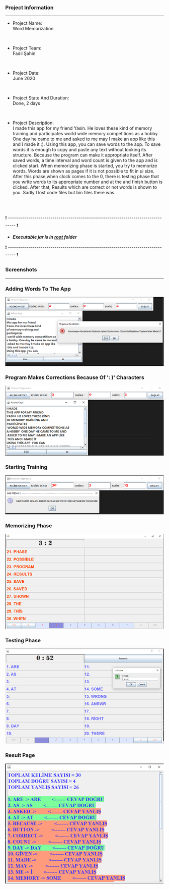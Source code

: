 ### Project Information
--- 
* Project Name: <br/>
Word Memorization
<br>

* Project Team: <br/>
Fadıl Şahin
<br>

* Project Date: <br/>
June 2020
<br>

* Project State And Duration: <br/>
Done, 2 days
<br>

* Project Description: <br/>
I made this app for my friend Yasin. He loves these kind of memory training and participates world wide memory competitions as a hobby. One day he came to me and asked to me may I make an app like this and I made it :). Using this app, you can save words to the app. To save words it is enough to copy and paste any text without looking its structure. Because the program can make it appropriate itself. After saved words, a time interval and word count is given to the app and is clicked start. When memorizing phase is started, you try to memorize words.  Words are shown as pages if it is not possible to fit in ui size. After this phase,when clock comes to the 0, there is testing phase that you write words to its appropriate number and at the and finish button is clicked. After that, Results which are correct or not words is shown to you. Sadly I lost code files but bin files there was.
<br/>
<br/>

:exclamation: --------------------------------------------------------------------------------- :exclamation:

- ***Executable jar is in [root](KelimeEzber.jar) folder***

:exclamation: --------------------------------------------------------------------------------- :exclamation:



### Screenshots
---

### Adding Words To The App
![Add words](./images/1.png)

### Program Makes Corrections Because Of ': )' Characters

![Corrections](./images/2.png)

### Starting Training

![Start](./images/3.png)

### Memorizing Phase

![Memorizing](./images/4.png)

### Testing Phase

![Testing](./images/5.png)

### Result Page

![Month Analysis](./images/6.png)
